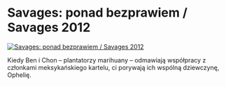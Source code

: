 Savages: ponad bezprawiem / Savages 2012 
=============
[![Savages: ponad bezprawiem / Savages 2012 ](http://vidos.pl/images/player.gif)](http://vidos.pl/savages-ponad-bezprawiem-savages-2012)

 Kiedy Ben i Chon – plantatorzy marihuany – odmawiają współpracy z członkami meksykańskiego kartelu, ci porywają ich wspólną dziewczynę, Ophelię.
